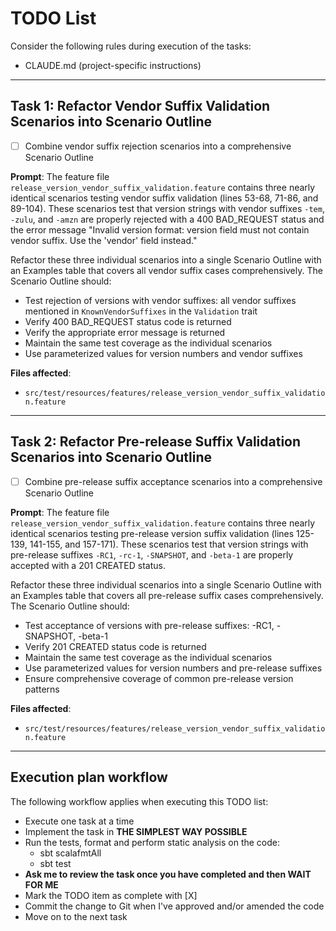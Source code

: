 # TODO List

Consider the following rules during execution of the tasks:
- CLAUDE.md (project-specific instructions)

---

## Task 1: Refactor Vendor Suffix Validation Scenarios into Scenario Outline

- [ ] Combine vendor suffix rejection scenarios into a comprehensive Scenario Outline

**Prompt**: The feature file `release_version_vendor_suffix_validation.feature` contains three nearly identical scenarios testing vendor suffix validation (lines 53-68, 71-86, and 89-104). These scenarios test that version strings with vendor suffixes `-tem`, `-zulu`, and `-amzn` are properly rejected with a 400 BAD_REQUEST status and the error message "Invalid version format: version field must not contain vendor suffix. Use the 'vendor' field instead."

Refactor these three individual scenarios into a single Scenario Outline with an Examples table that covers all vendor suffix cases comprehensively. The Scenario Outline should:
- Test rejection of versions with vendor suffixes: all vendor suffixes mentioned in `KnownVendorSuffixes` in the `Validation` trait
- Verify 400 BAD_REQUEST status code is returned
- Verify the appropriate error message is returned
- Maintain the same test coverage as the individual scenarios
- Use parameterized values for version numbers and vendor suffixes

**Files affected**:
- `src/test/resources/features/release_version_vendor_suffix_validation.feature`

---

## Task 2: Refactor Pre-release Suffix Validation Scenarios into Scenario Outline

- [ ] Combine pre-release suffix acceptance scenarios into a comprehensive Scenario Outline

**Prompt**: The feature file `release_version_vendor_suffix_validation.feature` contains three nearly identical scenarios testing pre-release version suffix validation (lines 125-139, 141-155, and 157-171). These scenarios test that version strings with pre-release suffixes `-RC1`, `-rc-1`, `-SNAPSHOT`, and `-beta-1` are properly accepted with a 201 CREATED status.

Refactor these three individual scenarios into a single Scenario Outline with an Examples table that covers all pre-release suffix cases comprehensively. The Scenario Outline should:
- Test acceptance of versions with pre-release suffixes: -RC1, -SNAPSHOT, -beta-1
- Verify 201 CREATED status code is returned
- Maintain the same test coverage as the individual scenarios
- Use parameterized values for version numbers and pre-release suffixes
- Ensure comprehensive coverage of common pre-release version patterns

**Files affected**:
- `src/test/resources/features/release_version_vendor_suffix_validation.feature`

---

## Execution plan workflow

The following workflow applies when executing this TODO list:
- Execute one task at a time
- Implement the task in **THE SIMPLEST WAY POSSIBLE**
- Run the tests, format and perform static analysis on the code:
    - sbt scalafmtAll
    - sbt test
- **Ask me to review the task once you have completed and then WAIT FOR ME**
- Mark the TODO item as complete with [X]
- Commit the change to Git when I've approved and/or amended the code
- Move on to the next task